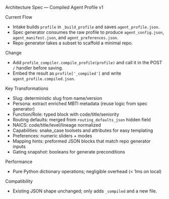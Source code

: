 Architecture Spec — Compiled Agent Profile v1

Current Flow
- Intake builds `profile` in `_build_profile` and saves `agent_profile.json`.
- Spec generator consumes the raw profile to produce `agent_config.json`, `agent_manifest.json`, and `agent_preferences.json`.
- Repo generator takes a subset to scaffold a minimal repo.

Change
- Add `profile_compiler.compile_profile(profile)` and call it in the POST `/` handler before saving.
- Embed the result as `profile['_compiled']` and write `agent_profile.compiled.json`.

Key Transformations
- Slug: deterministic slug from name/version
- Persona: extract enriched MBTI metadata (reuse logic from spec generator)
- Function/Role: typed block with code/title/seniority
- Routing defaults: merged from `routing_defaults_json` hidden field
- NAICS: code/title/level/lineage normalized
- Capabilities: snake_case toolsets and attributes for easy templating
- Preferences: numeric sliders + modes
- Mapping hints: preformed JSON blocks that match repo generator inputs
- Gating snapshot: booleans for generate preconditions

Performance
- Pure Python dictionary operations; negligible overhead (< 1ms on local)

Compatibility
- Existing JSON shape unchanged; only adds `_compiled` and a new file.

